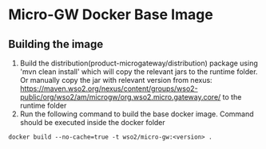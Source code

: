# Micro-GW Docker Base Image

## Building the image

1. Build the distribution(product-microgateway/distribution) package using 'mvn clean install' which will copy the relevant jars to the runtime folder.
Or manually copy the jar with relevant version from nexus: https://maven.wso2.org/nexus/content/groups/wso2-public/org/wso2/am/microgw/org.wso2.micro.gateway.core/ to the runtime folder
1. Run the following command to build the base docker image. Command should be executed inside the docker folder

```docker build --no-cache=true -t wso2/micro-gw:<version> .```